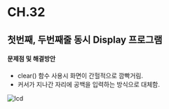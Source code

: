 # CH.32
## 첫번째, 두번째줄 동시 Display 프로그램
#### 문제점 및 해결방안
- clear() 함수 사용시 화면이 간헐적으로 깜빡거림.
- 커서가 지나간 자리에 공백을 입력하는 방식으로 대체함.

![lcd](https://user-images.githubusercontent.com/59993347/114041125-375dc600-98bf-11eb-9cbf-74d50eed1ab1.gif)